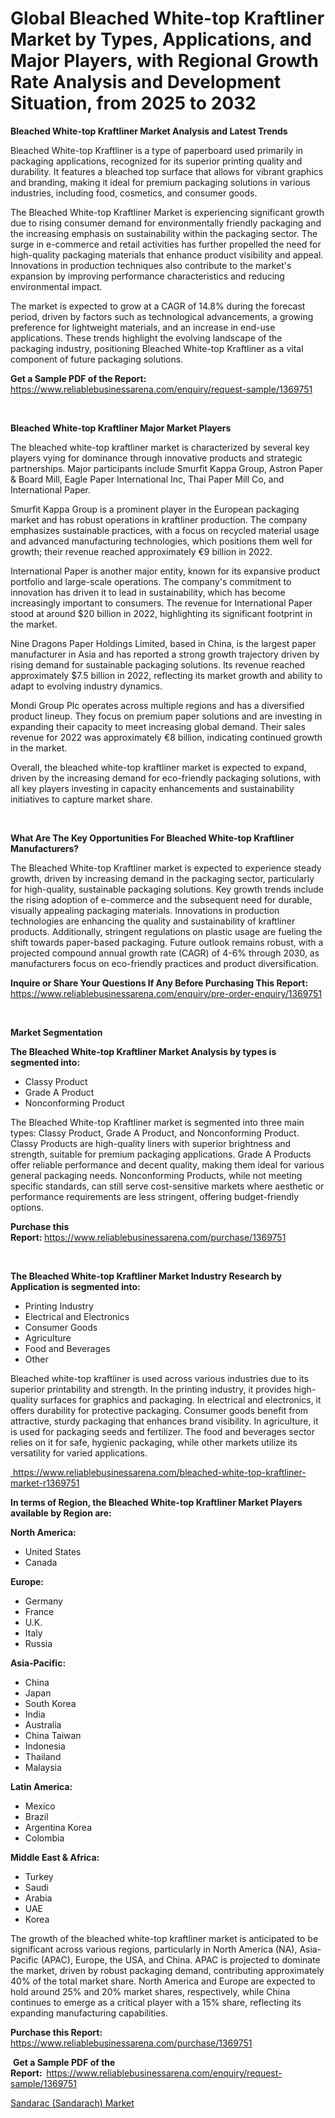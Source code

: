 <p><h1>Global Bleached White-top Kraftliner Market by Types, Applications, and Major Players, with Regional Growth Rate Analysis and Development Situation, from 2025 to 2032</h1></p><p><strong>Bleached White-top Kraftliner Market Analysis and Latest Trends</strong></p>
<p><p>Bleached White-top Kraftliner is a type of paperboard used primarily in packaging applications, recognized for its superior printing quality and durability. It features a bleached top surface that allows for vibrant graphics and branding, making it ideal for premium packaging solutions in various industries, including food, cosmetics, and consumer goods. </p><p>The Bleached White-top Kraftliner Market is experiencing significant growth due to rising consumer demand for environmentally friendly packaging and the increasing emphasis on sustainability within the packaging sector. The surge in e-commerce and retail activities has further propelled the need for high-quality packaging materials that enhance product visibility and appeal. Innovations in production techniques also contribute to the market's expansion by improving performance characteristics and reducing environmental impact. </p><p>The market is expected to grow at a CAGR of 14.8% during the forecast period, driven by factors such as technological advancements, a growing preference for lightweight materials, and an increase in end-use applications. These trends highlight the evolving landscape of the packaging industry, positioning Bleached White-top Kraftliner as a vital component of future packaging solutions.</p></p>
<p><strong>Get a Sample PDF of the Report:&nbsp;</strong> <a href="https://www.reliablebusinessarena.com/enquiry/request-sample/1369751?utm_campaign=3552&utm_medium=2&utm_source=Github&utm_content=ia&utm_term=22032025&utm_id=bleached-white-top-kraftliner">https://www.reliablebusinessarena.com/enquiry/request-sample/1369751</a></p>
<p>&nbsp;</p>
<p><strong>Bleached White-top Kraftliner Major Market Players</strong></p>
<p><p>The bleached white-top kraftliner market is characterized by several key players vying for dominance through innovative products and strategic partnerships. Major participants include Smurfit Kappa Group, Astron Paper & Board Mill, Eagle Paper International Inc, Thai Paper Mill Co, and International Paper.</p><p>Smurfit Kappa Group is a prominent player in the European packaging market and has robust operations in kraftliner production. The company emphasizes sustainable practices, with a focus on recycled material usage and advanced manufacturing technologies, which positions them well for growth; their revenue reached approximately €9 billion in 2022. </p><p>International Paper is another major entity, known for its expansive product portfolio and large-scale operations. The company's commitment to innovation has driven it to lead in sustainability, which has become increasingly important to consumers. The revenue for International Paper stood at around $20 billion in 2022, highlighting its significant footprint in the market.</p><p>Nine Dragons Paper Holdings Limited, based in China, is the largest paper manufacturer in Asia and has reported a strong growth trajectory driven by rising demand for sustainable packaging solutions. Its revenue reached approximately $7.5 billion in 2022, reflecting its market growth and ability to adapt to evolving industry dynamics.</p><p>Mondi Group Plc operates across multiple regions and has a diversified product lineup. They focus on premium paper solutions and are investing in expanding their capacity to meet increasing global demand. Their sales revenue for 2022 was approximately €8 billion, indicating continued growth in the market.</p><p>Overall, the bleached white-top kraftliner market is expected to expand, driven by the increasing demand for eco-friendly packaging solutions, with all key players investing in capacity enhancements and sustainability initiatives to capture market share.</p></p>
<p>&nbsp;</p>
<p><strong>What Are The Key Opportunities For Bleached White-top Kraftliner Manufacturers?</strong></p>
<p><p>The Bleached White-top Kraftliner market is expected to experience steady growth, driven by increasing demand in the packaging sector, particularly for high-quality, sustainable packaging solutions. Key growth trends include the rising adoption of e-commerce and the subsequent need for durable, visually appealing packaging materials. Innovations in production technologies are enhancing the quality and sustainability of kraftliner products. Additionally, stringent regulations on plastic usage are fueling the shift towards paper-based packaging. Future outlook remains robust, with a projected compound annual growth rate (CAGR) of 4-6% through 2030, as manufacturers focus on eco-friendly practices and product diversification.</p></p>
<p><strong>Inquire or Share Your Questions If Any Before Purchasing This Report:</strong> <a href="https://www.reliablebusinessarena.com/enquiry/pre-order-enquiry/1369751?utm_campaign=3552&utm_medium=2&utm_source=Github&utm_content=ia&utm_term=22032025&utm_id=bleached-white-top-kraftliner">https://www.reliablebusinessarena.com/enquiry/pre-order-enquiry/1369751</a></p>
<p>&nbsp;</p>
<p><strong>Market Segmentation</strong></p>
<p><strong>The Bleached White-top Kraftliner Market Analysis by types is segmented into:</strong></p>
<p><ul><li>Classy Product</li><li>Grade A Product</li><li>Nonconforming Product</li></ul></p>
<p><p>The Bleached White-top Kraftliner market is segmented into three main types: Classy Product, Grade A Product, and Nonconforming Product. Classy Products are high-quality liners with superior brightness and strength, suitable for premium packaging applications. Grade A Products offer reliable performance and decent quality, making them ideal for various general packaging needs. Nonconforming Products, while not meeting specific standards, can still serve cost-sensitive markets where aesthetic or performance requirements are less stringent, offering budget-friendly options.</p></p>
<p><strong>Purchase this Report:&nbsp;</strong><a href="https://www.reliablebusinessarena.com/purchase/1369751?utm_campaign=3552&utm_medium=2&utm_source=Github&utm_content=ia&utm_term=22032025&utm_id=bleached-white-top-kraftliner">https://www.reliablebusinessarena.com/purchase/1369751</a></p>
<p>&nbsp;</p>
<p><strong>The Bleached White-top Kraftliner Market Industry Research by Application is segmented into:</strong></p>
<p><ul><li>Printing Industry</li><li>Electrical and Electronics</li><li>Consumer Goods</li><li>Agriculture</li><li>Food and Beverages</li><li>Other</li></ul></p>
<p><p>Bleached white-top kraftliner is used across various industries due to its superior printability and strength. In the printing industry, it provides high-quality surfaces for graphics and packaging. In electrical and electronics, it offers durability for protective packaging. Consumer goods benefit from attractive, sturdy packaging that enhances brand visibility. In agriculture, it is used for packaging seeds and fertilizer. The food and beverages sector relies on it for safe, hygienic packaging, while other markets utilize its versatility for varied applications.</p></p>
<p><a href="https://www.reliablebusinessarena.com/bleached-white-top-kraftliner-market-r1369751?utm_campaign=3552&utm_medium=2&utm_source=Github&utm_content=ia&utm_term=22032025&utm_id=bleached-white-top-kraftliner">&nbsp;https://www.reliablebusinessarena.com/bleached-white-top-kraftliner-market-r1369751</a></p>
<p><strong>In terms of Region, the Bleached White-top Kraftliner Market Players available by Region are:</strong></p>
<p>
    <p> <strong> North America: </strong>
        <ul>
            <li>United States</li>
            <li>Canada</li>
        </ul>
        </p> 
    <p> <strong> Europe: </strong>
        <ul>
            <li>Germany</li>
            <li>France</li>
            <li>U.K.</li>
            <li>Italy</li>
            <li>Russia</li>
        </ul>
        </p> 
    <p> <strong> Asia-Pacific: </strong>
        <ul>
            <li>China</li>
            <li>Japan</li>
            <li>South Korea</li>
            <li>India</li>
            <li>Australia</li>
            <li>China Taiwan</li>
            <li>Indonesia</li>
            <li>Thailand</li>
            <li>Malaysia</li>
        </ul>
        </p> 
    <p> <strong> Latin America: </strong>
        <ul>
            <li>Mexico</li>
            <li>Brazil</li>
            <li>Argentina Korea</li>
            <li>Colombia</li>
        </ul>
        </p> 
    <p> <strong> Middle East & Africa: </strong>
        <ul>
            <li>Turkey</li>
            <li>Saudi</li>
            <li>Arabia</li>
            <li>UAE</li>
            <li>Korea</li>
        </ul>
    </p>
    </p>
<p><p>The growth of the bleached white-top kraftliner market is anticipated to be significant across various regions, particularly in North America (NA), Asia-Pacific (APAC), Europe, the USA, and China. APAC is projected to dominate the market, driven by robust packaging demand, contributing approximately 40% of the total market share. North America and Europe are expected to hold around 25% and 20% market shares, respectively, while China continues to emerge as a critical player with a 15% share, reflecting its expanding manufacturing capabilities.</p></p>
<p><strong>Purchase this Report: </strong><a href="https://www.reliablebusinessarena.com/purchase/1369751?utm_campaign=3552&utm_medium=2&utm_source=Github&utm_content=ia&utm_term=22032025&utm_id=bleached-white-top-kraftliner">https://www.reliablebusinessarena.com/purchase/1369751</a></p>
<p>&nbsp;<strong>Get a Sample PDF of the Report:&nbsp;&nbsp;</strong><a href="https://www.reliablebusinessarena.com/enquiry/request-sample/1369751?utm_campaign=3552&utm_medium=2&utm_source=Github&utm_content=ia&utm_term=22032025&utm_id=bleached-white-top-kraftliner">https://www.reliablebusinessarena.com/enquiry/request-sample/1369751</a></p>
<p><strong></strong></p>
<p><p><a href="https://github.com/jhoonatsev/Market-Research-Report-List-1/blob/main/sandarac-sandarach-market.md?utm_campaign=3552&utm_medium=2&utm_source=Github&utm_content=ia&utm_term=22032025&utm_id=bleached-white-top-kraftliner">Sandarac (Sandarach) Market</a></p></p>